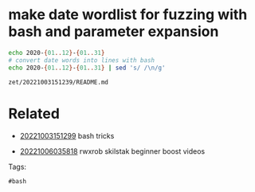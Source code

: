 # make date wordlist for fuzzing with bash and parameter expansion

```bash
echo 2020-{01..12}-{01..31}
# convert date words into lines with bash
echo 2020-{01..12}-{01..31} | sed 's/ /\n/g'
```

` zet/20221003151239/README.md `

# Related

- [20221003151299](/zet/20221003151299/README.md) bash tricks

- [20221006035818](/zet/20221006035818/README.md) rwxrob skilstak beginner boost videos

Tags:

    #bash

